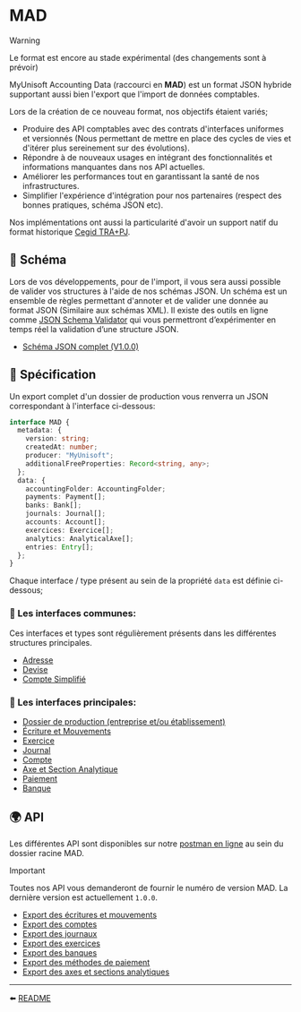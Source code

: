 # MAD

> [!WARNING] 
> Le format est encore au stade expérimental (des changements sont à prévoir)

MyUnisoft Accounting Data (raccourci en **MAD**) est un format JSON hybride supportant aussi bien l'export que l'import de données comptables.

Lors de la création de ce nouveau format, nos objectifs étaient variés;

- Produire des API comptables avec des contrats d'interfaces uniformes et versionnés (Nous permettant de mettre en place des cycles de vies et d'itérer plus sereinement sur des évolutions).
- Répondre à de nouveaux usages en intégrant des fonctionnalités et informations manquantes dans nos API actuelles.
- Améliorer les performances tout en garantissant la santé de nos infrastructures.
- Simplifier l'expérience d'intégration pour nos partenaires (respect des bonnes pratiques, schéma JSON etc).

Nos implémentations ont aussi la particularité d'avoir un support natif du format historique [Cegid TRA+PJ](./specs/FormatTRA.pdf).

## 📜 Schéma

Lors de vos développements, pour de l'import, il vous sera aussi possible de valider vos structures à l'aide de nos schémas JSON. ​Un schéma est un ensemble de règles permettant d'annoter et de valider une donnée au format JSON (Similaire aux schémas XML). Il existe des outils en ligne comme [JSON Schema Validator](https://www.jsonschemavalidator.net/) qui vous permettront d’expérimenter en temps réel la validation d’une structure JSON.​

- [Schéma JSON complet (V1.0.0)](./specs/v1.0.0/schema.json)

## 📑 Spécification

Un export complet d'un dossier de production vous renverra un JSON correspondant à l'interface ci-dessous:
```ts
interface MAD {
  metadata: {
    version: string;
    createdAt: number;
    producer: "MyUnisoft";
    additionalFreeProperties: Record<string, any>;
  };
  data: {
    accountingFolder: AccountingFolder;
    payments: Payment[];
    banks: Bank[];
    journals: Journal[];
    accounts: Account[];
    exercices: Exercice[];
    analytics: AnalyticalAxe[];
    entries: Entry[];
  };
}
```

Chaque interface / type présent au sein de la propriété `data` est définie ci-dessous;

### 👯 Les interfaces communes:
Ces interfaces et types sont régulièrement présents dans les différentes structures principales.

- [Adresse](./specs/v1.0.0/address.md)
- [Devise](./specs/v1.0.0/currency.md)
- [Compte Simplifié](./specs/v1.0.0/simplifiedAccount.md)

### 💃 Les interfaces principales:
- [Dossier de production (entreprise et/ou établissement)](./specs/v1.0.0/accountingFolder.md)
- [Écriture et Mouvements](./specs/v1.0.0/entries.md)
- [Exercice](./specs/v1.0.0/exercice.md)
- [Journal](./specs/v1.0.0/journal.md)
- [Compte](./specs/v1.0.0/account.md)
- [Axe et Section Analytique](./specs/v1.0.0/analytic.md)
- [Paiement](./specs/v1.0.0/payment.md)
- [Banque](./specs/v1.0.0/bank.md)

## 🌍 API

Les différentes API sont disponibles sur notre [postman en ligne](https://docs.api.myunisoft.fr/) au sein du dossier racine MAD.

> [!IMPORTANT]
> Toutes nos API vous demanderont de fournir le numéro de version MAD. La dernière version est actuellement `1.0.0`.

- [Export des écritures et mouvements](./api/entries.md)
- [Export des comptes](./api/account.md)
- [Export des journaux](./api/journal.md)
- [Export des exercices](./api/exercice.md)
- [Export des banques](./api/bank.md)
- [Export des méthodes de paiement](./api/payment.md)
- [Export des axes et sections analytiques](./api/analytic.md)

---

⬅️ [README](../README.md)
